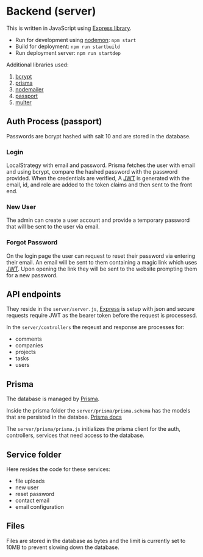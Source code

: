 # Backend (server)

This is written in JavaScript using [Express library](https://expressjs.com/).

- Run for development using [nodemon](https://nodemon.io/): `npm start`
- Build for deployment: `npm run startbuild`
- Run deployment server: `npm run startdep`

Additional libraries used:

1. [bcrypt](https://www.npmjs.com/package/bcrypt)
2. [prisma](https://www.prisma.io/)
3. [nodemailer](https://nodemailer.com/about/)
4. [passport](https://www.passportjs.org/)
5. [multer](https://www.npmjs.com/package/multer)

## Auth Process (passport)

Passwords are bcrypt hashed with salt 10 and are stored in the database.

### Login

LocalStrategy with email and password. Prisma fetches the user with email and using bcrypt, compare the hashed password with the password provided. When the credentials are verified, A [JWT](https://jwt.io/) is generated with the email, id, and role are added to the token claims and then sent to the front end.

### New User

The admin can create a user account and provide a temporary password that will be sent to the user via email.

### Forgot Password

On the login page the user can request to reset their password via entering their email. An email will be sent to them containing a magic link which uses [JWT](https://jwt.io/). Upon opening the link they will be sent to the website prompting them for a new password.

## API endpoints

They reside in the `server/server.js`, [Express](https://expressjs.com/) is setup with json and secure requests require JWT as the bearer token before the request is processesd.

In the `server/controllers` the reqeust and response are processes for:

- comments
- companies
- projects
- tasks
- users

## Prisma

The database is managed by [Prisma](https://www.prisma.io/).

Inside the prisma folder the `server/prisma/prisma.schema` has the models that are persisted in the databse. [Prisma docs](https://www.prisma.io/docs/concepts/components/prisma-schema) 

The `server/prisma/prisma.js` initializes the prisma client for the auth, controllers, services that need access to the database.

## Service folder

Here resides the code for these services:

- file uploads
- new user
- reset password
- contact email
- email configuration

## Files

Files are stored in the database as bytes and the limit is currently set to 10MB to prevent slowing down the database.